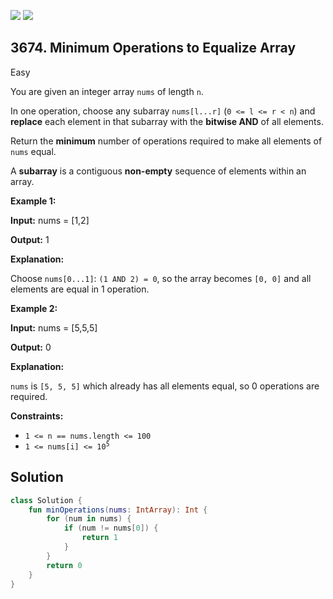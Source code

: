 [![](https://img.shields.io/github/stars/javadev/LeetCode-in-Kotlin?label=Stars&style=flat-square)](https://github.com/javadev/LeetCode-in-Kotlin)
[![](https://img.shields.io/github/forks/javadev/LeetCode-in-Kotlin?label=Fork%20me%20on%20GitHub%20&style=flat-square)](https://github.com/javadev/LeetCode-in-Kotlin/fork)

## 3674\. Minimum Operations to Equalize Array

Easy

You are given an integer array `nums` of length `n`.

In one operation, choose any subarray `nums[l...r]` (`0 <= l <= r < n`) and **replace** each element in that subarray with the **bitwise AND** of all elements.

Return the **minimum** number of operations required to make all elements of `nums` equal.

A **subarray** is a contiguous **non-empty** sequence of elements within an array.

**Example 1:**

**Input:** nums = [1,2]

**Output:** 1

**Explanation:**

Choose `nums[0...1]`: `(1 AND 2) = 0`, so the array becomes `[0, 0]` and all elements are equal in 1 operation.

**Example 2:**

**Input:** nums = [5,5,5]

**Output:** 0

**Explanation:**

`nums` is `[5, 5, 5]` which already has all elements equal, so 0 operations are required.

**Constraints:**

*   `1 <= n == nums.length <= 100`
*   <code>1 <= nums[i] <= 10<sup>5</sup></code>

## Solution

```kotlin
class Solution {
    fun minOperations(nums: IntArray): Int {
        for (num in nums) {
            if (num != nums[0]) {
                return 1
            }
        }
        return 0
    }
}
```